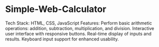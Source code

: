 # Simple-Web-Calculator
Tech Stack: HTML, CSS, JavaScript Features:  Perform basic arithmetic operations: addition, subtraction, multiplication, and division.  Interactive user interface with responsive buttons.  Real-time display of inputs and results.  Keyboard input support for enhanced usability.  
